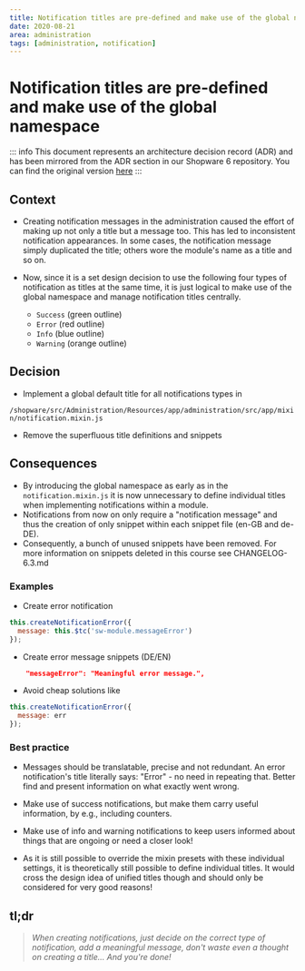 ```yaml
---
title: Notification titles are pre-defined and make use of the global namespace
date: 2020-08-21
area: administration
tags: [administration, notification]
---
```


# Notification titles are pre-defined and make use of the global namespace

::: info
This document represents an architecture decision record (ADR) and has been mirrored from the ADR section in our Shopware 6 repository.
You can find the original version [here](https://github.com/shopware/shopware/blob/trunk/adr/2020-08-21-unified-notification-titles.md)
:::

## Context

* Creating notification messages in the administration caused the effort of making up not only a title but a message too.
This has led to inconsistent notification appearances. In some cases, the notification message simply duplicated the title; 
others wore the module's name as a title and so on.

* Now, since it is a set design decision to use the following four types of notification as titles at the same time, 
it is just logical to make use of the global namespace and manage notification titles centrally.
                                                                                     
    * `Success` (green outline)
    * `Error` (red outline)
    * `Info` (blue outline)
    * `Warning` (orange outline)

## Decision

* Implement a global default title for all notifications types in

`/shopware/src/Administration/Resources/app/administration/src/app/mixin/notification.mixin.js` 

* Remove the superfluous title definitions and snippets

## Consequences

* By introducing the global namespace as early as in the `notification.mixin.js`
it is now unnecessary to define individual titles when implementing notifications within a module.
* Notifications from now on only require a "notification message" and thus the creation of only snippet within each snippet file (en-GB and de-DE).
* Consequently, a bunch of unused snippets have been removed.
For more information on snippets deleted in this course see CHANGELOG-6.3.md

### Examples

* Create error notification

```javascript
this.createNotificationError({
  message: this.$tc('sw-module.messageError')
});
```
* Create error message snippets (DE/EN)

```json
    "messageError": "Meaningful error message.",
```

* Avoid cheap solutions like 

```javascript
this.createNotificationError({
  message: err
});
```
### Best practice

* Messages should be translatable, precise and not redundant. An error notification's title literally says: "Error" - no need in repeating that. 
Better find and present information on what exactly went wrong.

* Make use of success notifications, but make them carry useful information, by e.g., including counters.

* Make use of info and warning notifications to keep users informed about things that are ongoing or need a closer look!

* As it is still possible to override the mixin presets with these individual settings, it is theoretically still possible to define individual titles. 
It would cross the design idea of unified titles though and should only be considered for very good reasons!

## tl;dr

> *When creating notifications, just decide on the correct type of notification, 
 add a meaningful message, don't waste even a thought on creating a title...
 And you're done!*
